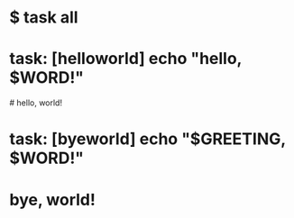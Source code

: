 # $ task all
# task: [helloworld] echo "hello, $WORD!"
# hello, world!
# task: [byeworld] echo "$GREETING, $WORD!"
# bye, world!
